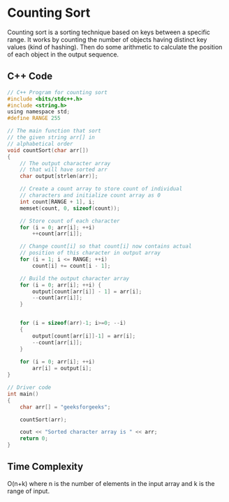 # Counting Sort
Counting sort is a sorting technique based on keys between a specific range. It works by counting the number of objects having distinct key values (kind of hashing). Then do some arithmetic to calculate the position of each object in the output sequence. 

## C++ Code
```c
// C++ Program for counting sort
#include <bits/stdc++.h>
#include <string.h>
using namespace std;
#define RANGE 255

// The main function that sort
// the given string arr[] in
// alphabetical order
void countSort(char arr[])
{
	// The output character array
	// that will have sorted arr
	char output[strlen(arr)];

	// Create a count array to store count of individual
	// characters and initialize count array as 0
	int count[RANGE + 1], i;
	memset(count, 0, sizeof(count));

	// Store count of each character
	for (i = 0; arr[i]; ++i)
		++count[arr[i]];

	// Change count[i] so that count[i] now contains actual
	// position of this character in output array
	for (i = 1; i <= RANGE; ++i)
		count[i] += count[i - 1];

	// Build the output character array
	for (i = 0; arr[i]; ++i) {
		output[count[arr[i]] - 1] = arr[i];
		--count[arr[i]];
	}


	for (i = sizeof(arr)-1; i>=0; --i)
	{
		output[count[arr[i]]-1] = arr[i];
		--count[arr[i]];
	}
	
	for (i = 0; arr[i]; ++i)
		arr[i] = output[i];
}

// Driver code
int main()
{
	char arr[] = "geeksforgeeks";

	countSort(arr);

	cout << "Sorted character array is " << arr;
	return 0;
}

```

## Time Complexity
 O(n+k) where n is the number of elements in the input array and k is the range of input. 
